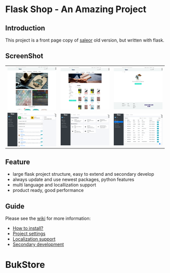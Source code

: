 # Flask Shop - An Amazing Project


## Introduction
This project is a front page copy of [saleor](https://github.com/mirumee/saleor) old version, but written with flask.

## ScreenShot

<table align="center">
    <tr>
        <td align="center">
            <a href="https://raw.githubusercontent.com/hjlarry/flask-shop/master/ScreenShot/1.png">
                <img src="ScreenShot/1.png" alt="Screenshot Home" width="300px" />
            </a>
        </td>
        <td align="center">
            <a href="https://raw.githubusercontent.com/hjlarry/flask-shop/master/ScreenShot/2.png">
                <img src="ScreenShot/2.png" alt="Screenshot Category" width="300px" />
            </a>
        </td>
        <td align="center">
            <a href="https://raw.githubusercontent.com/hjlarry/flask-shop/master/ScreenShot/3.png">
                <img src="ScreenShot/3.png" alt="Screenshot Cart" width="300px" />
            </a>
        </td>
    </tr>
    <tr>
        <td align="center">
            <a href="https://raw.githubusercontent.com/hjlarry/flask-shop/master/ScreenShot/4.png">
                <img src="ScreenShot/4.png" alt="Screenshot Admin Panel" width="300px" />
            </a>
        </td>
        <td align="center">
            <a href="https://raw.githubusercontent.com/hjlarry/flask-shop/master/ScreenShot/5.png">
                <img src="ScreenShot/5.png" alt="Screenshot Site Configuration" width="300px" />
            </a>
        </td>
        <td align="center">
            <a href="https://raw.githubusercontent.com/hjlarry/flask-shop/master/ScreenShot/6.png">
                <img src="ScreenShot/6.png" alt="Screenshot Order List" width="300px" />
            </a>
        </td>
    </tr>
</table>

## Feature

* large flask project structure, easy to extend and secondary develop
* always update and use newest packages, python features
* multi language and locallization support
* product ready, good performance


## Guide

Please see the [wiki](https://github.com/hjlarry/flask-shop/wiki) for more information:

* [How to install?](https://github.com/hjlarry/flask-shop/wiki/How-to-install-project%3F)
* [Project settings](https://github.com/hjlarry/flask-shop/wiki/Project-Settings)
* [Localization support](https://github.com/hjlarry/flask-shop/wiki/Localization-support)
* [Secondary development](https://github.com/hjlarry/flask-shop/wiki/Secondary-development)
# BukStore
